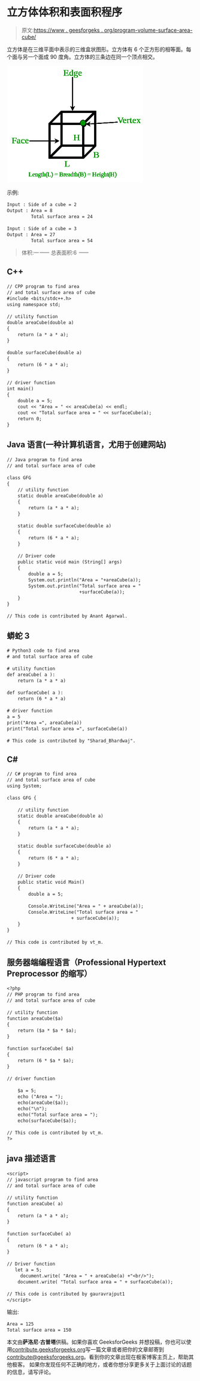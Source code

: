 # 立方体体积和表面积程序

> 原文:[https://www . geesforgeks . org/program-volume-surface-area-cube/](https://www.geeksforgeeks.org/program-volume-surface-area-cube/)

立方体是在三维平面中表示的三维盒状图形。立方体有 6 个正方形的相等面。每个面与另一个面成 90 度角。立方体的三条边在同一个顶点相交。

![cube](img/e8f95c27e17c6507385bdd90dd05f64d.png)

示例:

```
Input : Side of a cube = 2
Output : Area = 8
         Total surface area = 24

Input : Side of a cube = 3
Output : Area = 27
         Total surface area = 54
```

> 体积:一*一*一
> 总表面积:6 *一*一

## C++

```
// CPP program to find area
// and total surface area of cube
#include <bits/stdc++.h>
using namespace std;

// utility function
double areaCube(double a)
{
    return (a * a * a);
}

double surfaceCube(double a)
{
    return (6 * a * a);
}

// driver function
int main()
{
    double a = 5;
    cout << "Area = " << areaCube(a) << endl;
    cout << "Total surface area = " << surfaceCube(a);
    return 0;
}
```

## Java 语言(一种计算机语言，尤用于创建网站)

```
// Java program to find area
// and total surface area of cube

class GFG
{
    // utility function
    static double areaCube(double a)
    {
        return (a * a * a);
    }

    static double surfaceCube(double a)
    {
        return (6 * a * a);
    }

    // Driver code
    public static void main (String[] args)
    {
        double a = 5;
        System.out.println("Area = "+areaCube(a));
        System.out.println("Total surface area = "
                           +surfaceCube(a));
    }
}

// This code is contributed by Anant Agarwal.
```

## 蟒蛇 3

```
# Python3 code to find area
# and total surface area of cube

# utility function
def areaCube( a ):
    return (a * a * a)

def surfaceCube( a ):
    return (6 * a * a)

# driver function
a = 5
print("Area =", areaCube(a))
print("Total surface area =", surfaceCube(a))

# This code is contributed by "Sharad_Bhardwaj".
```

## C#

```
// C# program to find area
// and total surface area of cube
using System;

class GFG {

    // utility function
    static double areaCube(double a)
    {
        return (a * a * a);
    }

    static double surfaceCube(double a)
    {
        return (6 * a * a);
    }

    // Driver code
    public static void Main()
    {
        double a = 5;

        Console.WriteLine("Area = " + areaCube(a));
        Console.WriteLine("Total surface area = "
                        + surfaceCube(a));
    }
}

// This code is contributed by vt_m.
```

## 服务器端编程语言（Professional Hypertext Preprocessor 的缩写）

```
<?php
// PHP program to find area
// and total surface area of cube

// utility function
function areaCube($a)
{
    return ($a * $a * $a);
}

function surfaceCube( $a)
{
    return (6 * $a * $a);
}

// driver function

    $a = 5;
    echo ("Area = ");
    echo(areaCube($a));
    echo("\n");
    echo("Total surface area = ");
    echo(surfaceCube($a));

// This code is contributed by vt_m.
?>
```

## java 描述语言

```
<script>
// javascript program to find area
// and total surface area of cube

// utility function
function areaCube( a)
{
    return (a * a * a);
}

function surfaceCube( a)
{
    return (6 * a * a);
}

// Driver function
   let a = 5;
     document.write( "Area = " + areaCube(a) +"<br/>");
    document.write( "Total surface area = " + surfaceCube(a));

// This code is contributed by gauravrajput1
</script>
```

输出:

```
Area = 125
Total surface area = 150
```

本文由**萨洛尼·古普塔**供稿。如果你喜欢 GeeksforGeeks 并想投稿，你也可以使用[contribute.geeksforgeeks.org](http://www.contribute.geeksforgeeks.org)写一篇文章或者把你的文章邮寄到 contribute@geeksforgeeks.org。看到你的文章出现在极客博客主页上，帮助其他极客。
如果你发现任何不正确的地方，或者你想分享更多关于上面讨论的话题的信息，请写评论。